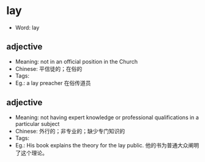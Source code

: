 # lay

- Word: lay

## adjective

- Meaning: not in an official position in the Church
- Chinese: 平信徒的；在俗的
- Tags: 
- Eg.: a lay preacher 在俗传道员

## adjective

- Meaning: not having expert knowledge or professional qualifications in a particular subject
- Chinese: 外行的；非专业的；缺少专门知识的
- Tags: 
- Eg.: His book explains the theory for the lay public. 他的书为普通大众阐明了这个理论。

